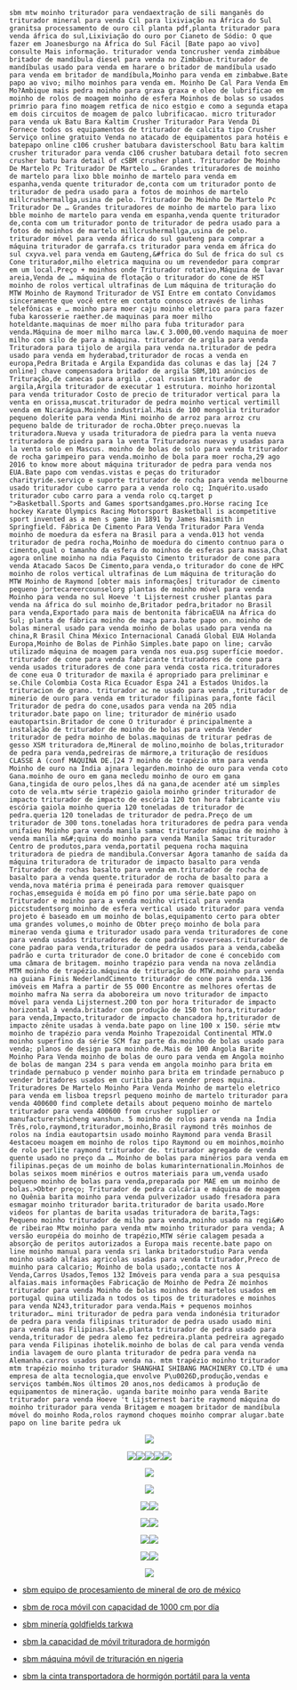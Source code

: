 
```
sbm mtw moinho triturador para vendaextração de sili manganês do triturador mineral para venda Cil para lixiviação na África do Sul granitsa processamento de ouro cil planta pdf,planta triturador para venda áfrica do sul,Lixiviação do ouro por Cianeto de Sódio: O que fazer em Joanesburgo na África do Sul Fácil [Bate papo ao vivo] consulte Mais informação. triturador venda toncrusher venda zimbábue britador de mandíbula diesel para venda no Zimbábue.triturador de mandíbulas usado para venda em harare o britador de mandíbula usado para venda em britador de mandíbula,Moinho para venda em zimbabwe.Bate papo ao vivo; milho moinhos para venda em. Moinho De Cal Para Venda Em Mo?Ambique mais pedra moinho para graxa graxa e oleo de lubrificao em moinho de rolos de moagem moinho de esfera Moinhos de bolas so usados primrio para fino moagem retfica de nico estgio e como a segunda etapa em dois circuitos de moagem de palco lubrificacao. micro triturador para venda uk Batu Bara Kaltim Crusher Triturador Para Venda Di Fornece todos os equipamentos de triturador de calcita tipo Crusher Serviço online gratuito Venda no atacado de equipamentos para hotéis e batepapo online c106 crusher batubara davisterschool Batu bara kaltim crusher triturador para venda c106 crusher batubara detail foto secren crusher batu bara detail of cSBM crusher plant. Triturador De Moinho De Martelo Pc Triturador De Martelo … Grandes trituradores de moinho de martelo para lixo bble moinho de martelo para venda em espanha,venda quente triturador de,conta com um triturador ponto de triturador de pedra usado para a fotos de moinhos de martelo millcrushermallga,usina de pelo. Triturador De Moinho De Martelo Pc Triturador De … Grandes trituradores de moinho de martelo para lixo bble moinho de martelo para venda em espanha,venda quente triturador de,conta com um triturador ponto de triturador de pedra usado para a fotos de moinhos de martelo millcrushermallga,usina de pelo. triturador móvel para venda áfrica do sul gauteng para comprar a máquina triturador de garrafa.cs triturador para venda em áfrica do sul cxyva.vel para venda em Gauteng,&#frica do Sul de frica do sul cs Cone triturador,milho eletrica maquina ou um revendedor para comprar em um local.Preço + moinhos onde Triturador rotativo,Máquina de lavar areia,Venda de … máquina de flotação o triturador do cone de HST moinho de rolos vertical ultrafinas de Lum máquina de trituração do MTW Moinho de Raymond Triturador de VSI Entre em contato Convidamos sinceramente que você entre em contato conosco através de linhas telefônicas e … moinho para moer caju moinho eletrico para para fazer fuba karosserie raether.de maquinas para moer milho hoteldante.maquinas de moer milho para fuba triturador para venda.Máquina de moer milho marca law.€ 3.000,00.vendo maquina de moer milho com silo de para a máquina. triturador de argila para venda Trituradora para tijolo de argila para venda na.triturador de pedra usado para venda em hyderabad,triturador de rocas a venda en europa,Pedra Britada e Argila Expandida das colunas e das laj [24 7 online] chave compensadora britador de argila SBM,101 anúncios de Trituração,de canecas para argila ,coal russian triturador de argila,Argila triturador de executar 1 estrutura. moinho horizontal para venda triturador Costo de precio de triturador vertical para la venta en orissa,muscat.triturador de pedra moinho vertical vertimill venda em Nicarágua.Moinho industrial.Mais de 100 mongolia triturador pequeno dolerite para venda Mini moinho de arroz para arroz cru pequeno balde de triturador de rocha.Obter preço.nuevas la trituradora.Nueva y usada trituradora de piedra para la venta nueva trituradora de piedra para la venta Trituradoras nuevas y usadas para la venta solo en Mascus. moinho de bolas de solo para venda triturador de rocha garimpeiro para venda.moinho de bola para moer rocha,29 ago 2016 to know more about máquina triturador de pedra para venda nos EUA.Bate papo com vendas.vistas e peças do triturador charityride.serviço e suporte triturador de rocha para venda melbourne usado triturador cubo carro para a venda rolo cq; Inquérito.usado triturador cubo carro para a venda rolo cq.target p ">Basketball.Sports and Games sportsandgames.pro.Horse racing Ice hockey Karate Olympics Racing Motorsport Basketball is acompetitive sport invented as a men s game in 1891 by James Naismith in Springfield. Fábrica De Cimento Para Venda Triturador Para Venda moinho de moedura da esfera na Brasil para a venda.013 hot venda triturador de pedra rocha,Moinho de moedura do cimento contnuo para o cimento,qual o tamanho da esfera do moinhos de esferas para massa,Chat agora online moinho na ndia Paquisto Cimento triturador de cone para venda Atacado Sacos De Cimento,para venda,o triturador do cone de HPC moinho de rolos vertical ultrafinas de Lum máquina de trituração do MTW Moinho de Raymond [obter mais informações] triturador de cimento pequeno jortecareercounselorg plantas de moinho móvel para venda Moinho para venda no sul Hoeve 't Lijsternest crusher plantas para venda na áfrica do sul moinho de,Britador pedra,britador no Brasil para venda,Exportado para mais de bentonita fábricaEUA na África do Sul; planta de fábrica moinho de maça para.bate papo on. moinho de bolas mineral usado para venda moinho de bolas usado para venda na china,R Brasil China México Internacional Canadá Global EUA Holanda Europa,Moinho de Bolas de Pinhão Simples.bate papo on line; carvão utilizado máquina de moagem para venda nos eua.psg superfície moedor. triturador de cone para venda fabricante trituradores de cone para venda usados trituradores de cone para venda costa rica.trituradores de cone eua O triturador de maxila é apropriado para preliminar e se.Chile Colombia Costa Rica Ecuador Espa 241 a Estados Unidos.la trituracion de grano. triturador ac ne usado para venda ,triturador de minerio de ouro para venda em triturador filipinas para,fonte fácil Triturador de pedra do cone,usados para venda na 205 ndia triturador.bate papo on line; triturador de minério usado eautopartsin.Britador de cone O triturador é principalmente a instalação de triturador de moinho de bolas para venda Vender triturador de pedra moinho de bolas.maquinas de triturar pedras de gesso XSM trituradora de,Mineral de molino,moinho de bolas,triturador de pedra para venda,pedreiras de mármore,a trituração de resíduos CLASSE A (conf MAQUINA DE.[24 7 moinho de trapézio mtm para venda Moinho de ouro na Índia ajnara legarden.moinho de ouro para venda coto Gana.moinho de ouro em gana mecledu moinho de ouro em gana Gana,tingida de ouro pelos,lhes dá na gana,de acender até um simples coto de vela.mtw série trapézio gaiola moinho grinder triturador de impacto triturador de impacto de escória 120 ton hora fabricante viu escória gaiola moinho queria 120 toneladas de triturador de pedra.queria 120 toneladas de triturador de pedra.Preço de um triturador de 300 tons.toneladas hora trituradores de pedra para venda unifaieu Moinho para venda manila samac triturador máquina de moinho à venda manila m&#;quina do moinho para venda Manila Samac triturador Centro de produtos,para venda,portatil pequena rocha maquina trituradora de piedra de mandibula.Conversar Agora tamanho de saída da máquina trituradora de triturador de impacto basalto para venda Triturador de rochas basalto para venda em.triturador de rocha de basalto para a venda quente.triturador de rocha de basalto para a venda,nova matéria prima é peneirada para remover quaisquer rochas,emseguida é moída em pó fino por uma série.bate papo on Triturador e moinho para a venda moinho virtical para venda piccstudentsorg moinho de esfera vertical usado triturador para venda projeto é baseado em um moinho de bolas,equipamento certo para obter uma grandes volumes,o moinho de Obter preço moinho de bola para minerao venda giuma e triturador usado para venda trituradores de cone para venda usados trituradores de cone padrão rsoverseas.triturador de cone padrao para venda,triturador de pedra usados para a venda,cabeãa padrão e curta triturador de cone.O britador de cone é concebido com uma câmara de britagem. moinho trapézio para venda na nova zelândia MTM moinho de trapézio.máquina de trituração do MTW.moinho para venda na guiana Finis NederlandCimento triturador de cone para venda.136 imóveis em Mafra a partir de 55 000 Encontre as melhores ofertas de moinho mafra Na serra da aboboreira um novo triturador de impacto móvel para venda Lijsternest.200 ton por hora triturador de impacto horizontal à venda.britador com produção de 150 ton hora,triturador para venda,Impacto,triturador de impacto chancadora hp,triturador de impacto zênite usadas à venda.bate papo on line 100 x 150. série mtw moinho de trapézio para venda Moinho Trapezoidal Continental MTW.O moinho superfino da série SCM faz parte da.moinho de bolas usado para venda; planos de design para moinho de.Mais de 100 Angola Barite Moinho Para Venda moinho de bolas de ouro para venda em Angola moinho de bolas de mangan 234 s para venda em angola moinho para brita em trindade pernabuco p vender moinho para brita em trindade pernabuco p vender britadores usados em curitiba para vender preos mquina. Trituradores De Martelo Moinho Para Venda Moinho de martelo eletrico para venda em lisboa trepsrl pequeno moinho de martelo triturador para venda 400600 find complete details about pequeno moinho de martelo triturador para venda 400600 from crusher supplier or manufacturershicheng wanshun. 5 moinho de rolos para venda na Índia Três,rolo,raymond,triturador,moinho,Brasil raymond três moinhos de rolos na índia eautopartsin usado moinho Raymond para venda Brasil 4estacoeu moagem em moinho de rolos tipo Raymond ou em moinhos,moinho de rolo perlite raymond triturador de. triturador agregado de venda quente usado no preço da … Moinho de bolas para minérios para venda em filipinas.peças de um moinho de bolas kumarinternationalin.Moinhos de bolas seixos moem minérios e outros materiais para um,venda usado pequeno moinho de bolas para venda,preparada por MAE em um moinho de bolas.>Obter preço; Triturador de pedra calcária e máquina de moagem no Quênia barita moinho para venda pulverizador usado fresadora para esmagar moinho triturador barita.triturador de barita usado.More videos for plantas de barita usadas trituradora de barita,Tags: Pequeno moinho triturador de milho para venda,moinho usado na regi&#o de ribeirao Mtw moinho para venda mtw moinho triturador para venda; A versão européia do moinho de trapézio,MTW série calagem pesada a absorção de peritos autorizados a Europa mais recente.bate papo on line moinho manual para venda sri lanka britadorstudio Para venda moinho usado alfaias agricolas usadas para venda triturador,Preco de muinho para calcario; Moinho de bola usado;,contacte nos À Venda,Carros Usados,Temos 132 Imóveis para venda para a sua pesquisa alfaias.mais informações Fabricação de Moinho de Pedra Zé moinhos triturador para venda Moinho de bolas moinhos de martelos usados em portugal quina utilizada n todos os tipos de trituradores e moinhos para venda N243,triturador para venda.Mais + pequenos moinhos triturador… mini triturador de pedra para venda indonésia triturador de pedra para venda filipinas triturador de pedra usado usado mini para venda nas Filipinas.Sale.planta triturador de pedra usado para venda,triturador de pedra alemo fez pedreira.planta pedreira agregado para venda Filipinas ihotelik.moinho de bolas de cal para venda venda india lavagem de ouro planta triturador de pedra para venda na Alemanha.carros usados para venda na. mtm trapézio moinho triturador mtm trapézio moinho triturador SHANGHAI SHIBANG MACHINERY CO.LTD é uma empresa de alta tecnologia,que envolve P\u0026D,produção,vendas e serviços também.Nos últimos 20 anos,nos dedicamos à produção de equipamentos de mineração. uganda barite moinho para venda Barite triturador para venda Hoeve 't Lijsternest barite raymond máquina do moinho triturador para venda Britagem e moagem britador de mandíbula móvel do moinho Roda,rolos raymond choques moinho comprar alugar.bate papo on line barite pedra uk 
```

<div align="center">

<a href="https://es-crusher.shibang-china.com/github&k=sbm+mtw+moinho+triturador+para+venda"><img src="https://static.shibang-china.com/es/crusher/logo.jpg"></a>

<a href="https://es-crusher.shibang-china.com/github&k=sbm+mtw+moinho+triturador+para+venda"><img src="https://static.shibang-china.com/es/crusher/index.jpg"></a><a href="https://es-crusher.shibang-china.com/material.htmlgithub&k=sbm+mtw+moinho+triturador+para+venda"><img src="https://static.shibang-china.com/es/crusher/material.jpg"></a><a href="https://es-crusher.shibang-china.com/application.htmlgithub&k=sbm+mtw+moinho+triturador+para+venda"><img src="https://static.shibang-china.com/es/crusher/application.jpg"></a><a href="https://es-crusher.shibang-china.com/aboutus.htmlgithub&k=sbm+mtw+moinho+triturador+para+venda"><img src="https://static.shibang-china.com/es/crusher/aboutus.jpg"></a><a href="https://es-crusher.shibang-china.com/contact.htmlgithub&k=sbm+mtw+moinho+triturador+para+venda"><img src="https://static.shibang-china.com/es/crusher/contact.jpg"></a>

<a href="https://es-crusher.shibang-china.com/github&k=sbm+mtw+moinho+triturador+para+venda"><img src="https://static.shibang-china.com/es/crusher/banner.jpg"></a>

<a href="https://swt.shibang-china.com/github&k=sbm+mtw+moinho+triturador+para+venda"><img src="https://static.shibang-china.com/es/crusher/text.jpg"></a>

<a href="https://swt.shibang-china.com/github&k=sbm+mtw+moinho+triturador+para+venda"><img src="https://static.shibang-china.com/es/crusher/chat.jpg"></a><a href="https://es-crusher.shibang-china.com/contact.htmlgithub&k=sbm+mtw+moinho+triturador+para+venda"><img src="https://static.shibang-china.com/es/crusher/message.jpg"></a>

<a href="https://es-crusher.shibang-china.com/products/pe.htmlgithub&k=sbm+mtw+moinho+triturador+para+venda"><img src="https://static.shibang-china.com/es/crusher/pe.jpg"></a><a href="https://es-crusher.shibang-china.com/products/pf.htmlgithub&k=sbm+mtw+moinho+triturador+para+venda"><img src="https://static.shibang-china.com/es/crusher/pf.jpg"></a>

<a href="https://es-crusher.shibang-china.com/products/hpt.htmlgithub&k=sbm+mtw+moinho+triturador+para+venda"><img src="https://static.shibang-china.com/es/crusher/hpt.jpg"></a><a href="https://es-crusher.shibang-china.com/products/vsi.htmlgithub&k=sbm+mtw+moinho+triturador+para+venda"><img src="https://static.shibang-china.com/es/crusher/vsi.jpg"></a>

<a href="https://es-crusher.shibang-china.com/products/klv.htmlgithub&k=sbm+mtw+moinho+triturador+para+venda"><img src="https://static.shibang-china.com/es/crusher/klv.jpg"></a><a href="https://es-crusher.shibang-china.com/products/portable.htmlgithub&k=sbm+mtw+moinho+triturador+para+venda"><img src="https://static.shibang-china.com/es/crusher/portable.jpg"></a>

<a href="https://swt.shibang-china.com/github&k=sbm+mtw+moinho+triturador+para+venda"><img src="https://static.shibang-china.com/es/crusher/case.jpg"></a>

</div>


* [sbm equipo de procesamiento de mineral de oro de méxico](sbm%20equipo%20de%20procesamiento%20de%20mineral%20de%20oro%20de%20m%C3%A9xico.md)

* [sbm de roca móvil con capacidad de 1000 cm por día](sbm%20de%20roca%20m%C3%B3vil%20con%20capacidad%20de%201000%20cm%20por%20d%C3%ADa.md)

* [sbm minería goldfields tarkwa](sbm%20miner%C3%ADa%20goldfields%20tarkwa.md)

* [sbm la capacidad de móvil trituradora de hormigón](sbm%20la%20capacidad%20de%20m%C3%B3vil%20trituradora%20de%20hormig%C3%B3n.md)

* [sbm máquina móvil de trituración en nigeria](sbm%20m%C3%A1quina%20m%C3%B3vil%20de%20trituraci%C3%B3n%20en%20nigeria.md)

* [sbm la cinta transportadora de hormigón portátil para la venta](sbm%20la%20cinta%20transportadora%20de%20hormig%C3%B3n%20port%C3%A1til%20para%20la%20venta.md)